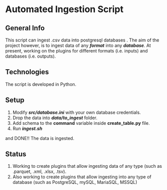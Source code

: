 # Automated Ingestion Script
## General Info
This script can ingest .csv data into postgresql databases .
The aim of the project however, is to ingest data of any 
**_format_** into any **_database_**. At present, working on 
the plugins for different formats (i.e. inputs) and 
databases (i.e. outputs).

## Technologies
The script is developed in Python.

## Setup
1. Modify **_src/database.ini_** with your own database credentials. 
2. Drop the data into _**data/to_ingest**_ folder.
3. Add schema to the **command** variable inside **create_table.py** file.
4. Run **_ingest.sh_**

and DONE!! The data is ingested.

## Status
1. Working to create plugins that allow ingesting data
of any type (such as .parquet, .xml, .xlsx, .tsv).
2. Also working to create plugins that allow ingesting
into any type of database (such as PostgreSQL, mySQL, MariaSQL, 
MSSQL)